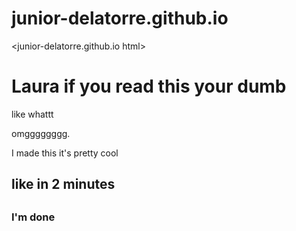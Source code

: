 # junior-delatorre.github.io
 <junior-delatorre.github.io html>
<html>
<head>
<body>

<h1>Laura if you read this your dumb</h1>
<p> like whattt<P>
<p>omgggggggg.</p>
<p>I made this it's pretty cool<p>
<h2> like in 2 minutes <h2>
</body>
</html> 
 <h3> I'm done <h3> 
